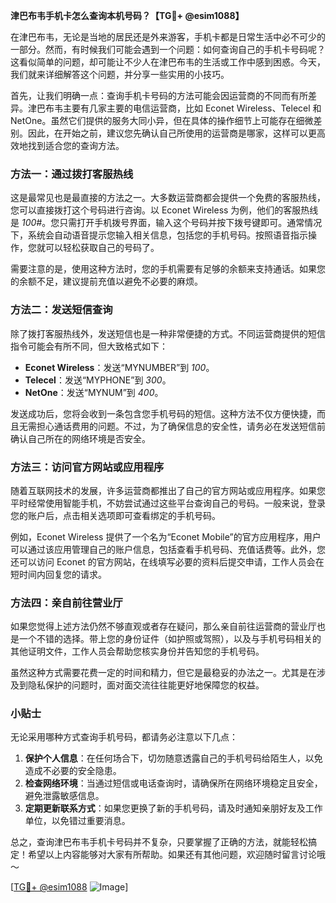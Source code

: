 **津巴布韦手机卡怎么查询本机号码？【TG💪+ @esim1088】**

在津巴布韦，无论是当地的居民还是外来游客，手机卡都是日常生活中必不可少的一部分。然而，有时候我们可能会遇到一个问题：如何查询自己的手机卡号码呢？这看似简单的问题，却可能让不少人在津巴布韦的生活或工作中感到困惑。今天，我们就来详细解答这个问题，并分享一些实用的小技巧。

首先，让我们明确一点：查询手机卡号码的方法可能会因运营商的不同而有所差异。津巴布韦主要有几家主要的电信运营商，比如 Econet Wireless、Telecel 和 NetOne。虽然它们提供的服务大同小异，但在具体的操作细节上可能存在细微差别。因此，在开始之前，建议您先确认自己所使用的运营商是哪家，这样可以更高效地找到适合您的查询方法。

### 方法一：通过拨打客服热线

这是最常见也是最直接的方法之一。大多数运营商都会提供一个免费的客服热线，您可以直接拨打这个号码进行咨询。以 Econet Wireless 为例，他们的客服热线是 *100#*。您只需打开手机拨号界面，输入这个号码并按下拨号键即可。通常情况下，系统会自动语音提示您输入相关信息，包括您的手机号码。按照语音指示操作，您就可以轻松获取自己的号码了。

需要注意的是，使用这种方法时，您的手机需要有足够的余额来支持通话。如果您的余额不足，建议提前充值以避免不必要的麻烦。

### 方法二：发送短信查询

除了拨打客服热线外，发送短信也是一种非常便捷的方式。不同运营商提供的短信指令可能会有所不同，但大致格式如下：

- **Econet Wireless**：发送“MYNUMBER”到 *100*。
- **Telecel**：发送“MYPHONE”到 *300*。
- **NetOne**：发送“MYNUM”到 *400*。

发送成功后，您将会收到一条包含您手机号码的短信。这种方法不仅方便快捷，而且无需担心通话费用的问题。不过，为了确保信息的安全性，请务必在发送短信前确认自己所在的网络环境是否安全。

### 方法三：访问官方网站或应用程序

随着互联网技术的发展，许多运营商都推出了自己的官方网站或应用程序。如果您平时经常使用智能手机，不妨尝试通过这些平台查询自己的号码。一般来说，登录您的账户后，点击相关选项即可查看绑定的手机号码。

例如，Econet Wireless 提供了一个名为“Econet Mobile”的官方应用程序，用户可以通过该应用管理自己的账户信息，包括查看手机号码、充值话费等。此外，您还可以访问 Econet 的官方网站，在线填写必要的资料后提交申请，工作人员会在短时间内回复您的请求。

### 方法四：亲自前往营业厅

如果您觉得上述方法仍然不够直观或者存在疑问，那么亲自前往运营商的营业厅也是一个不错的选择。带上您的身份证件（如护照或驾照），以及与手机号码相关的其他证明文件，工作人员会帮助您核实身份并告知您的手机号码。

虽然这种方式需要花费一定的时间和精力，但它是最稳妥的办法之一。尤其是在涉及到隐私保护的问题时，面对面交流往往能更好地保障您的权益。

### 小贴士

无论采用哪种方式查询手机号码，都请务必注意以下几点：

1. **保护个人信息**：在任何场合下，切勿随意透露自己的手机号码给陌生人，以免造成不必要的安全隐患。
2. **检查网络环境**：当通过短信或电话查询时，请确保所在网络环境稳定且安全，避免泄露敏感信息。
3. **定期更新联系方式**：如果您更换了新的手机号码，请及时通知亲朋好友及工作单位，以免错过重要消息。

总之，查询津巴布韦手机卡号码并不复杂，只要掌握了正确的方法，就能轻松搞定！希望以上内容能够对大家有所帮助。如果还有其他问题，欢迎随时留言讨论哦～

[[TG💪+ @esim1088](https://t.me/s/esim1088) ![Image](https://i.postimg.cc/4NQfJmqS/Snipaste-2025-05-13-00-14-12.png)]